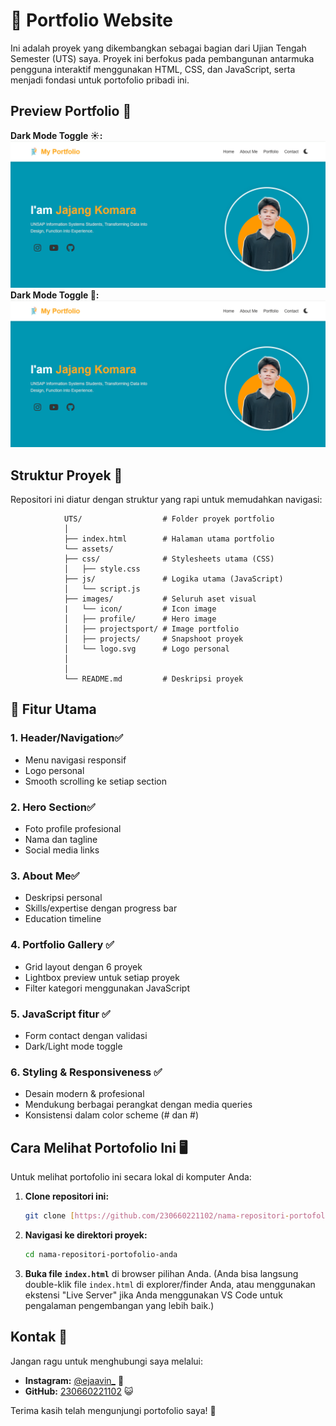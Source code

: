 # 🔗 Portfolio Website
Ini adalah proyek yang dikembangkan sebagai bagian dari Ujian Tengah Semester (UTS) saya. Proyek ini berfokus pada pembangunan antarmuka pengguna interaktif menggunakan HTML, CSS, dan JavaScript, serta menjadi fondasi untuk portofolio pribadi ini.

## Preview Portfolio 📸
**Dark Mode Toggle ☀️:**
![projects](images/preview1.png)
**Dark Mode Toggle 🌙:**
![projects](images/preview1.png)


## Struktur Proyek 📂
Repositori ini diatur dengan struktur yang rapi untuk memudahkan navigasi:

                UTS/                  # Folder proyek portfolio
                │
                ├── index.html        # Halaman utama portfolio
                └── assets/
                ├── css/              # Stylesheets utama (CSS)
                │   ├── style.css  
                ├── js/               # Logika utama (JavaScript)
                │   └── script.js
                ├── images/           # Seluruh aset visual
                |   └── icon/         # Icon image
                │   ├── profile/      # Hero image
                │   ├── projectsport/ # Image portfolio
                │   ├── projects/     # Snapshoot proyek
                │   └── logo.svg      # Logo personal
                │
                │
                └── README.md         # Deskripsi proyek

## 🚀 Fitur Utama 
### 1.	Header/Navigation✅
* Menu navigasi responsif
* Logo personal
* Smooth scrolling ke setiap section
### 2.	Hero Section✅
* Foto profile profesional
* Nama dan tagline
* Social media links
### 3.	About Me✅
* Deskripsi personal
* Skills/expertise dengan progress bar
* Education timeline
### 4.	Portfolio Gallery ✅
* Grid layout dengan 6 proyek
* Lightbox preview untuk setiap proyek
* Filter kategori menggunakan JavaScript
### 5.	JavaScript fitur ✅
* Form contact dengan validasi 
* Dark/Light mode toggle 
### 6. Styling & Responsiveness ✅
* Desain modern & profesional
* Mendukung berbagai perangkat dengan media queries
* Konsistensi dalam color scheme (# dan #)

## Cara Melihat Portofolio Ini 🖥️

Untuk melihat portofolio ini secara lokal di komputer Anda:

1.  **Clone repositori ini:**
    ```bash
    git clone [https://github.com/230660221102/nama-repositori-portofolio-anda.git](https://github.com/230660221102/nama-repositori-portofolio-anda.git)
    ```
2.  **Navigasi ke direktori proyek:**
    ```bash
    cd nama-repositori-portofolio-anda
    ```
3.  **Buka file `index.html`** di browser pilihan Anda.
    (Anda bisa langsung double-klik file `index.html` di explorer/finder Anda, atau menggunakan ekstensi "Live Server" jika Anda menggunakan VS Code untuk pengalaman pengembangan yang lebih baik.)

## Kontak 📩

Jangan ragu untuk menghubungi saya melalui:
* **Instagram:** [@ejaavin_](https://www.instagram.com/ejaavin_/) 📸
* **GitHub:** [230660221102](https://github.com/230660221102) 😺

Terima kasih telah mengunjungi portofolio saya! 🙏